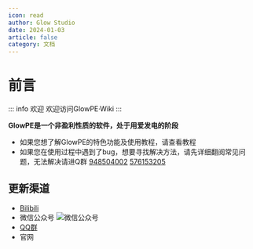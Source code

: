 ```yaml
---
icon: read
author: Glow Studio
date: 2024-01-03
article: false
category: 文档
---
```


# 前言  

::: info 欢迎
欢迎访问GlowPE·Wiki
:::

**GlowPE是一个非盈利性质的软件，处于用爱发电的阶段**

- 如果您想了解GlowPE的特色功能及使用教程，请查看教程
- 如果您在使用过程中遇到了bug，想要寻找解决方法，请先详细翻阅常见问题，无法解决请进Q群 [948504002](https://qm.qq.com/cgi-bin/qm/qr?_wv=1027&k=EEh7V2N3pRqAWGrPWW2kSTwdKmZHm2SD&authKey=wwaCNoL3F%2Bi5wbyUy7LL88G1L%2FC29ARggZ6PJa2ue5%2BAZMyLmlDsI6a9bP6%2BQfOK&noverify=0&group_code=948504002) [576153205](https://jq.qq.com/?_wv=1027&k=kIAqdVde)
  
## 更新渠道
- [Bilibili](https://space.bilibili.com/702028797)
- 微信公众号 ![微信公众号](https://yanxuan.nosdn.127.net/41c14c219f06fcc1ceefc861d3c391a1.jpg)
- [QQ群](https://qm.qq.com/cgi-bin/qm/qr?_wv=1027&k=EEh7V2N3pRqAWGrPWW2kSTwdKmZHm2SD&authKey=wwaCNoL3F%2Bi5wbyUy7LL88G1L%2FC29ARggZ6PJa2ue5%2BAZMyLmlDsI6a9bP6%2BQfOK&noverify=0&group_code=948504002)
- 官网